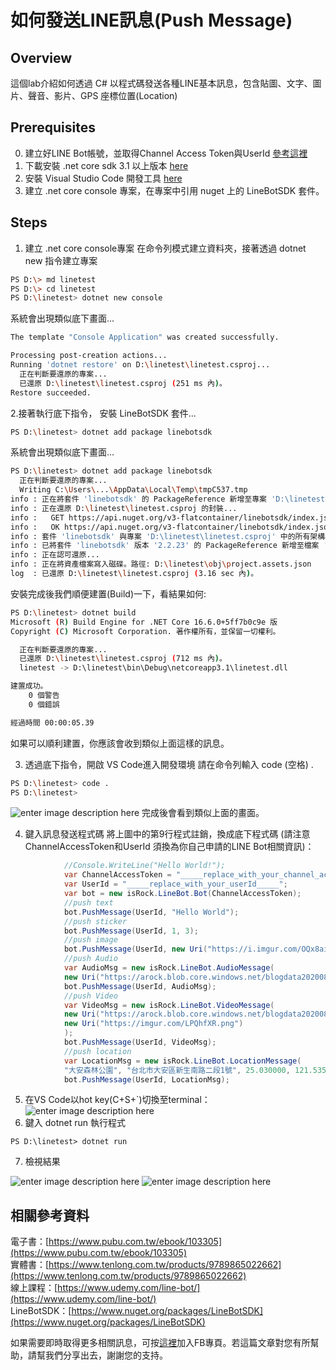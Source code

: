 如何發送LINE訊息(Push Message)
===

## Overview
這個lab介紹如何透過 C# 以程式碼發送各種LINE基本訊息，包含貼圖、文字、圖片、聲音、影片、GPS 座標位置(Location)

## Prerequisites
0. 建立好LINE Bot帳號，並取得Channel Access Token與UserId [參考這裡](https://github.com/isdaviddong/HOL-LineBotSDK/blob/master/00.%20%E5%A6%82%E4%BD%95%E7%94%B3%E8%AB%8BLINE%20Bot.md)
1. 下載安裝 .net core sdk 3.1 以上版本 [here](https://dotnet.microsoft.com/download)
2. 安裝 Visual Studio Code 開發工具 [here](https://code.visualstudio.com/download)
3. 建立 .net core console 專案，在專案中引用 nuget 上的 LineBotSDK 套件。

## Steps

1. 建立 .net core console專案
在命令列模式建立資料夾，接著透過 dotnet new 指令建立專案
```bash
PS D:\> md linetest
PS D:\> cd linetest
PS D:\linetest> dotnet new console
```
系統會出現類似底下畫面...
```bash
The template "Console Application" was created successfully.

Processing post-creation actions...
Running 'dotnet restore' on D:\linetest\linetest.csproj...
  正在判斷要還原的專案...
  已還原 D:\linetest\linetest.csproj (251 ms 內)。
Restore succeeded.
```

2.接著執行底下指令， 安裝 LineBotSDK 套件...
```bash
PS D:\linetest> dotnet add package linebotsdk
```
系統會出現類似底下畫面...
```bash
PS D:\linetest> dotnet add package linebotsdk
  正在判斷要還原的專案...
  Writing C:\Users\...\AppData\Local\Temp\tmpC537.tmp
info : 正在將套件 'linebotsdk' 的 PackageReference 新增至專案 'D:\linetest\linetest.csproj'。
info : 正在還原 D:\linetest\linetest.csproj 的封裝...
info :   GET https://api.nuget.org/v3-flatcontainer/linebotsdk/index.json
info :   OK https://api.nuget.org/v3-flatcontainer/linebotsdk/index.json 1088 毫秒
info : 套件 'linebotsdk' 與專案 'D:\linetest\linetest.csproj' 中的所有架構相容。
info : 已將套件 'linebotsdk' 版本 '2.2.23' 的 PackageReference 新增至檔案 'D:\linetest\linetest.csproj'。
info : 正在認可還原...
info : 正在將資產檔案寫入磁碟。路徑: D:\linetest\obj\project.assets.json
log  : 已還原 D:\linetest\linetest.csproj (3.16 sec 內)。
```
安裝完成後我們順便建置(Build)一下，看結果如何:
```bash
PS D:\linetest> dotnet build
Microsoft (R) Build Engine for .NET Core 16.6.0+5ff7b0c9e 版
Copyright (C) Microsoft Corporation. 著作權所有，並保留一切權利。

  正在判斷要還原的專案...
  已還原 D:\linetest\linetest.csproj (712 ms 內)。
  linetest -> D:\linetest\bin\Debug\netcoreapp3.1\linetest.dll

建置成功。
    0 個警告
    0 個錯誤

經過時間 00:00:05.39
```
如果可以順利建置，你應該會收到類似上面這樣的訊息。

3. 透過底下指令，開啟 VS Code進入開發環境
請在命令列輸入 code (空格) .
```bash
PS D:\linetest> code .
PS D:\linetest>
```
![enter image description here](https://i.imgur.com/QQBSJWL.png)
完成後會看到類似上面的畫面。

4. 鍵入訊息發送程式碼
將上圖中的第9行程式註銷，換成底下程式碼
(請注意ChannelAccessToken和UserId 須換為你自己申請的LINE Bot相關資訊)：
```csharp
            //Console.WriteLine("Hello World!");
            var ChannelAccessToken = "_____replace_with_your_channel_access_token_____";
            var UserId = "_____replace_with_your_userId_____";
            var bot = new isRock.LineBot.Bot(ChannelAccessToken);
            //push text
            bot.PushMessage(UserId, "Hello World");
            //push sticker
            bot.PushMessage(UserId, 1, 3);
            //push image
            bot.PushMessage(UserId, new Uri("https://i.imgur.com/OQx8aid.png"));
            //push Audio
            var AudioMsg = new isRock.LineBot.AudioMessage(
            new Uri("https://arock.blob.core.windows.net/blogdata202008/test.mp3"), 6000);
            bot.PushMessage(UserId, AudioMsg);
            //push Video            
            var VideoMsg = new isRock.LineBot.VideoMessage(
            new Uri("https://arock.blob.core.windows.net/blogdata202008/POC.mp4"),
            new Uri("https://imgur.com/LPQhfXR.png")
            );
            bot.PushMessage(UserId, VideoMsg);
            //push location
            var LocationMsg = new isRock.LineBot.LocationMessage(
            "大安森林公園", "台北市大安區新生南路二段1號", 25.030000, 121.535833);
            bot.PushMessage(UserId, LocationMsg);
```
5. 在VS Code以hot key(C+S+`)切換至terminal： 
![enter image description here](https://i.imgur.com/24odB1m.png)
6. 鍵入 dotnet run 執行程式
```dos
PS D:\linetest> dotnet run
```
7. 檢視結果

![enter image description here](https://i.imgur.com/DRRmTcM.png)
![enter image description here](https://i.imgur.com/1VeXlmj.png)


相關參考資料
---
電子書：[https://www.pubu.com.tw/ebook/103305](https://www.pubu.com.tw/ebook/103305)  
實體書：[https://www.tenlong.com.tw/products/9789865022662](https://www.tenlong.com.tw/products/9789865022662)  
線上課程：[https://www.udemy.com/line-bot/](https://www.udemy.com/line-bot/)  
LineBotSDK：[https://www.nuget.org/packages/LineBotSDK](https://www.nuget.org/packages/LineBotSDK)  

如果需要即時取得更多相關訊息，可按[這裡](https://www.facebook.com/DotNetWalker/)加入FB專頁。若這篇文章對您有所幫助，請幫我們分享出去，謝謝您的支持。
